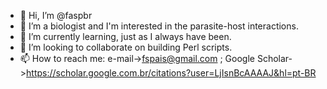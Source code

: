 - 👋 Hi, I’m @faspbr
- 👀 I’m a biologist and I'm interested in the parasite-host interactions.
- 🌱 I’m currently learning, just as I always have been.
- 💞️ I’m looking to collaborate on building Perl scripts.
- 📫 How to reach me: e-mail->fspais@gmail.com ; Google Scholar->https://scholar.google.com.br/citations?user=LjIsnBcAAAAJ&hl=pt-BR 

<!---
faspbr/faspbr is a ✨ special ✨ repository because its `README.md` (this file) appears on your GitHub profile.
You can click the Preview link to take a look at your changes.
--->
